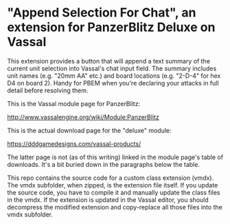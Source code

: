 # "Append Selection For Chat", an extension for PanzerBlitz Deluxe on Vassal

This extension provides a button that will append a text summary of the current unit selection into Vassal's chat input field. The summary includes unit names (e.g. "20mm AA" etc.) and board locations (e.g. "2-D-4" for hex D4 on board 2). Handy for PBEM when you're declaring your attacks in full detail before resolving them.

This is the Vassal module page for PanzerBlitz:

http://www.vassalengine.org/wiki/Module:PanzerBlitz

This is the actual download page for the "deluxe" module:

https://dddgamedesigns.com/vassal-products/

The latter page is not (as of this writing) linked in the module page's table of downloads. It's a bit buried down in the paragraphs below the table.

This repo contains the source code for a custom class extension (vmdx). The vmdx subfolder, when zipped, is the extension file itself. If you update the source code, you have to compile it and manually update the class files in the vmdx. If the extension is updated in the Vassal editor, you should decompress the modified extension and copy-replace all those files into the vmdx subfolder.
